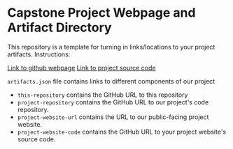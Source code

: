 # Capstone Project Webpage and Artifact Directory

This repository is a template for turning in links/locations to your
project artifacts. Instructions:

[Link to github webpage](https://edwardnew.github.io/artifact-directory/)
[Link to project source code](https://github.com/DataSmithLab/PrIDE-web/tree/survey/)

`artifacts.json` file contains links to different components of our project

-   `this-repository` contains the GitHub URL to this repository
-   `project-repository` contains the GitHub URL to our project's code repository.
-   `project-website-url` contains the URL to our public-facing project website.
-   `project-website-code` contains the GitHub URL to your project
    website's source code.
